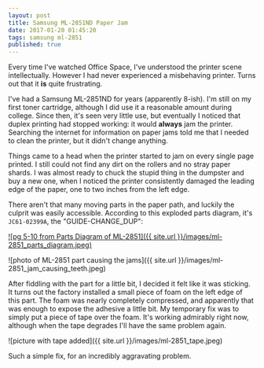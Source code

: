 ```yaml
---
layout: post
title: Samsung ML-2851ND Paper Jam
date: 2017-01-20 01:45:20
tags: samsung ml-2851
published: true
---
```

Every time I've watched Office Space, I've understood the printer scene intellectually. However I had never experienced a misbehaving printer. Turns out that it **is** quite frustrating.

I've had a Samsung ML-2851ND for years (apparently 8-ish). I'm still on my first toner cartridge, although I did use it a reasonable amount during college. Since then, it's seen very little use, but eventually I noticed that duplex printing had stopped working: it would **always** jam the printer. Searching the internet for information on paper jams told me that I needed to clean the printer, but it didn't change anything.

Things came to a head when the printer started to jam on every single page printed. I still could not find any dirt on the rollers and no stray paper shards. I was almost ready to chuck the stupid thing in the dumpster and buy a new one, when  I noticed the printer consistently damaged the leading edge of the paper, one to two inches from the left edge. 

There aren't that many moving parts in the paper path, and luckily the culprit was easily accessible. According to this exploded parts diagram, it's `JC61-02399A`, the "GUIDE-CHANGE_DUP":

[![pg 5-10 from Parts Diagram of ML-2851]({{ site.url }}/images/ml-2851_parts_diagram.jpeg)](http://www.arbikas.com/view/locator/ML-2850D.pdf)

![photo of ML-2851 part causing the jams]({{ site.url }}/images/ml-2851_jam_causing_teeth.jpeg)

After fiddling with the part for a little bit, I decided it felt like it was sticking. It turns out the factory installed a small piece of foam on the left edge of this part. The foam was nearly completely compressed, and apparently that was enough to expose the adhesive a little bit. My temporary fix was to simply put a piece of tape over the foam. It's working admirably right now, although when the tape degrades I'll have the same problem again.

![picture with tape added]({{ site.url }}/images/ml-2851_tape.jpeg)

Such a simple fix, for an incredibly aggravating problem.

